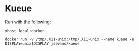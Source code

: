 # Kueue 

Run with the following:

```xhost local:docker```

```docker run -v /tmp/.X11-unix:/tmp/.X11-unix --name kueue -e DISPLAY=unix$DISPLAY jsevans/kueue```

